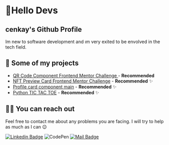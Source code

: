 

# 🚀Hello Devs

##  cenkay's Github Profile

Im new to software development and ım very exited to be envolved in the tech field.




## 🥳 Some of my projects

- [QR Code Component Frontend Mentor Challenge ](https://cenkay0110.github.io/QR-Code-Component-Frontend-Mentor-Challenge/) - **Recommended** 
- [NFT Preview Card Frontend Mentor Challenge](https://cenkay0110.github.io/NFT-Preview-Card-Frontend-Mentor-Challenge/) - **Recommended** ✨
- [Profile card component main](https://github.com/cenkay0110/profile-card-component-main) - **Recommended** ✨
- [Python TIC TAC TOE](https://github.com/cenkay0110/Python-TIC-TAC-TOE) - **Recommended** ✨


## 🤙🏻 You can reach out

Feel free to contact me about any problems you are facing. I will try to help as much as I can 😉

[![Linkedin Badge](https://img.shields.io/badge/linkedin-%230077B5.svg?&style=for-the-badge&logo=linkedin&logoColor=white)](https://www.linkedin.com/in/cenkay-okay-5972bb250/)
![CodePen](https://img.shields.io/badge/Codepen-000000?style=for-the-badge&logo=codepen&logoColor=white)
[![Mail Badge](https://img.shields.io/badge/email-c14438?style=for-the-badge&logo=Gmail&logoColor=white&link=)](mailto:)


